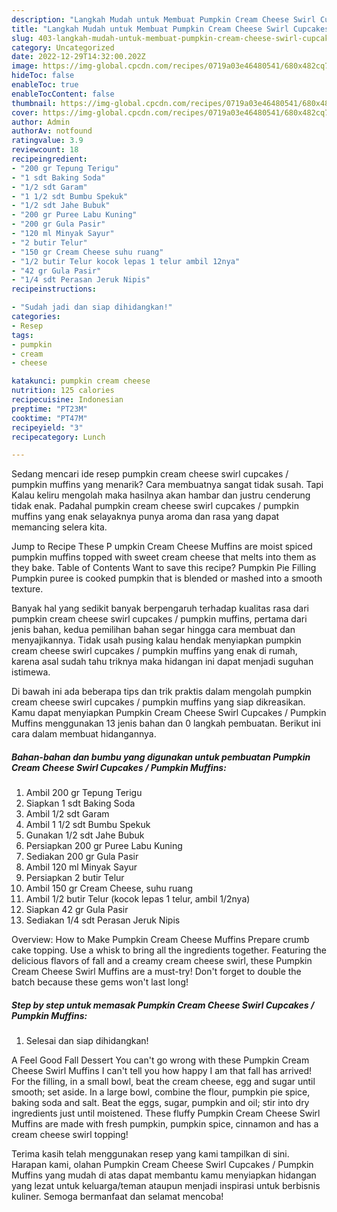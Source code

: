 ```yaml
---
description: "Langkah Mudah untuk Membuat Pumpkin Cream Cheese Swirl Cupcakes / Pumpkin Muffins yang Lezat"
title: "Langkah Mudah untuk Membuat Pumpkin Cream Cheese Swirl Cupcakes / Pumpkin Muffins yang Lezat"
slug: 403-langkah-mudah-untuk-membuat-pumpkin-cream-cheese-swirl-cupcakes-pumpkin-muffins-yang-lezat
category: Uncategorized
date: 2022-12-29T14:32:00.202Z
image: https://img-global.cpcdn.com/recipes/0719a03e46480541/680x482cq70/pumpkin-cream-cheese-swirl-cupcakes-pumpkin-muffins-foto-resep-utama.jpg
hideToc: false
enableToc: true
enableTocContent: false
thumbnail: https://img-global.cpcdn.com/recipes/0719a03e46480541/680x482cq70/pumpkin-cream-cheese-swirl-cupcakes-pumpkin-muffins-foto-resep-utama.jpg
cover: https://img-global.cpcdn.com/recipes/0719a03e46480541/680x482cq70/pumpkin-cream-cheese-swirl-cupcakes-pumpkin-muffins-foto-resep-utama.jpg
author: Admin
authorAv: notfound
ratingvalue: 3.9
reviewcount: 18
recipeingredient:
- "200 gr Tepung Terigu"
- "1 sdt Baking Soda"
- "1/2 sdt Garam"
- "1 1/2 sdt Bumbu Spekuk"
- "1/2 sdt Jahe Bubuk"
- "200 gr Puree Labu Kuning"
- "200 gr Gula Pasir"
- "120 ml Minyak Sayur"
- "2 butir Telur"
- "150 gr Cream Cheese suhu ruang"
- "1/2 butir Telur kocok lepas 1 telur ambil 12nya"
- "42 gr Gula Pasir"
- "1/4 sdt Perasan Jeruk Nipis"
recipeinstructions:

- "Sudah jadi dan siap dihidangkan!"
categories:
- Resep
tags:
- pumpkin
- cream
- cheese

katakunci: pumpkin cream cheese 
nutrition: 125 calories
recipecuisine: Indonesian
preptime: "PT23M"
cooktime: "PT47M"
recipeyield: "3"
recipecategory: Lunch

---
```



Sedang mencari ide resep pumpkin cream cheese swirl cupcakes / pumpkin muffins yang menarik? Cara membuatnya sangat tidak susah. Tapi Kalau keliru mengolah maka hasilnya akan hambar dan justru cenderung tidak enak. Padahal pumpkin cream cheese swirl cupcakes / pumpkin muffins yang enak selayaknya punya aroma dan rasa yang dapat memancing selera kita.


Jump to Recipe These P umpkin Cream Cheese Muffins are moist spiced pumpkin muffins topped with sweet cream cheese that melts into them as they bake. Table of Contents Want to save this recipe? Pumpkin Pie Filling Pumpkin puree is cooked pumpkin that is blended or mashed into a smooth texture.

Banyak hal yang sedikit banyak berpengaruh terhadap kualitas rasa dari pumpkin cream cheese swirl cupcakes / pumpkin muffins, pertama dari jenis bahan, kedua pemilihan bahan segar hingga cara membuat dan menyajikannya. Tidak usah pusing kalau hendak menyiapkan pumpkin cream cheese swirl cupcakes / pumpkin muffins yang enak di rumah, karena asal sudah tahu triknya maka hidangan ini dapat menjadi suguhan istimewa.


Di bawah ini ada beberapa tips dan trik praktis dalam mengolah pumpkin cream cheese swirl cupcakes / pumpkin muffins yang siap dikreasikan. Kamu dapat menyiapkan Pumpkin Cream Cheese Swirl Cupcakes / Pumpkin Muffins menggunakan 13 jenis bahan dan 0 langkah pembuatan. Berikut ini cara dalam membuat hidangannya.

<!--inarticleads1-->

##### Bahan-bahan dan bumbu yang digunakan untuk pembuatan Pumpkin Cream Cheese Swirl Cupcakes / Pumpkin Muffins:

1. Ambil 200 gr Tepung Terigu
1. Siapkan 1 sdt Baking Soda
1. Ambil 1/2 sdt Garam
1. Ambil 1 1/2 sdt Bumbu Spekuk
1. Gunakan 1/2 sdt Jahe Bubuk
1. Persiapkan 200 gr Puree Labu Kuning
1. Sediakan 200 gr Gula Pasir
1. Ambil 120 ml Minyak Sayur
1. Persiapkan 2 butir Telur
1. Ambil 150 gr Cream Cheese, suhu ruang
1. Ambil 1/2 butir Telur (kocok lepas 1 telur, ambil 1/2nya)
1. Siapkan 42 gr Gula Pasir
1. Sediakan 1/4 sdt Perasan Jeruk Nipis


Overview: How to Make Pumpkin Cream Cheese Muffins Prepare crumb cake topping. Use a whisk to bring all the ingredients together. Featuring the delicious flavors of fall and a creamy cream cheese swirl, these Pumpkin Cream Cheese Swirl Muffins are a must-try! Don&#39;t forget to double the batch because these gems won&#39;t last long! 

<!--inarticleads2-->

##### Step by step untuk memasak Pumpkin Cream Cheese Swirl Cupcakes / Pumpkin Muffins:


1. Selesai dan siap dihidangkan!

A Feel Good Fall Dessert You can&#39;t go wrong with these Pumpkin Cream Cheese Swirl Muffins I can&#39;t tell you how happy I am that fall has arrived! For the filling, in a small bowl, beat the cream cheese, egg and sugar until smooth; set aside. In a large bowl, combine the flour, pumpkin pie spice, baking soda and salt. Beat the eggs, sugar, pumpkin and oil; stir into dry ingredients just until moistened. These fluffy Pumpkin Cream Cheese Swirl Muffins are made with fresh pumpkin, pumpkin spice, cinnamon and has a cream cheese swirl topping! 

Terima kasih telah menggunakan resep yang kami tampilkan di sini. Harapan kami, olahan Pumpkin Cream Cheese Swirl Cupcakes / Pumpkin Muffins yang mudah di atas dapat membantu kamu menyiapkan hidangan yang lezat untuk keluarga/teman ataupun menjadi inspirasi untuk berbisnis kuliner. Semoga bermanfaat dan selamat mencoba!
